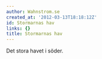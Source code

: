 ```yaml
---
author: Wahnstrom.se
created_at: '2012-03-13T18:18:12Z'
id: Stormarnas hav
links: {}
title: Stormarnas hav
---
```


Det stora havet i söder.